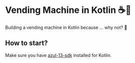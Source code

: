 # Vending Machine in Kotlin ☕🍵

Building a vending machine in Kotlin because ... why not? 🙂

## How to start?

Make sure you have [azul-13-sdk](https://www.azul.com/downloads/?package=jdk) installed for Kotlin.
